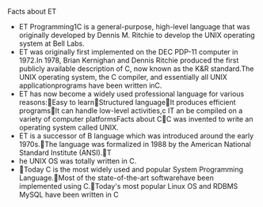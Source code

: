 

Facts about ET

- ET Programming1C  is  a  general-purpose,  high-level  language  that  was  originally  developed  by Dennis  M.  Ritchie  to  develop  the  UNIX  operating  system  at  Bell  Labs.  
- ET was originally first implemented on the DEC PDP-11 computer in 1972.In 1978, Brian Kernighan and Dennis Ritchie produced the first publicly available description of C, now known as the K&R standard.The UNIX operating system, the C compiler, and essentially all UNIX applicationprograms have been written inC. 
- ET has now become a widely used professional language for various reasons:Easy to learnStructured languageIt produces efficient programsIt can handle low-level activities,c IT an be compiled on a variety of computer platformsFacts about CC was invented to write an operating system called UNIX.
- ET is  a  successor  of  B  language  which  was  introduced  around the  early 1970s.The language was formalized in 1988 by the American National Standard Institute (ANSI).T
- he UNIX OS was totally written in C.
- Today  C  is  the  most  widely  used  and  popular  System  Programming Language.Most of the state-of-the-art softwarehave been implemented using C.Today's  most  popular  Linux  OS  and  RDBMS  MySQL  have  been written  in C